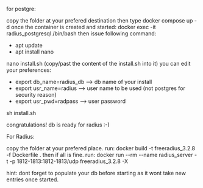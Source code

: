 for postgre:

copy the folder at your prefered destination then type  docker compose up -d
once the container is created and started: docker  exec -it radius_postgresql /bin/bash
then issue following command:
* apt update
* apt install nano

nano install.sh (copy/past the content of the install.sh into it)
you can edit your preferences:
  * export db_name=radius_db --> db name of your install
  * export usr_name=radius --> user name to be used (not postgres for security reason)
  * export usr_pwd=radpass --> user password

sh install.sh

congratulations! db is ready for radius :-)

For Radius:

copy the folder at your prefered place.
run: docker build -t freeradius_3.2.8 -f Dockerfile .
then if all is fine.
run: docker run  --rm --name radius_server -t -p 1812-1813:1812-1813/udp freeradius_3.2.8 -X

hint: dont forget to populate your db before starting as it wont take new entries once started.
